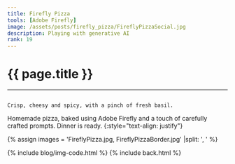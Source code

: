 ```yaml
---
title: Firefly Pizza
tools: [Adobe Firefly]
image: /assets/posts/firefly_pizza/FireflyPizzaSocial.jpg
description: Playing with generative AI
rank: 19
---
```


# **{{ page.title }}**
<hr align='left' style='height:{{site.height}}; width:{{site.width}}'>


<code>
Crisp, cheesy and spicy, with a pinch of fresh basil.
</code>

Homemade pizza, baked using Adobe Firefly and a touch of carefully crafted prompts. Dinner is ready.
{:style="text-align: justify"}

{% assign images = 'FireflyPizza.jpg, FireflyPizzaBorder.jpg' |split: ', ' %}

{% include blog/img-code.html %}
{% include back.html %}